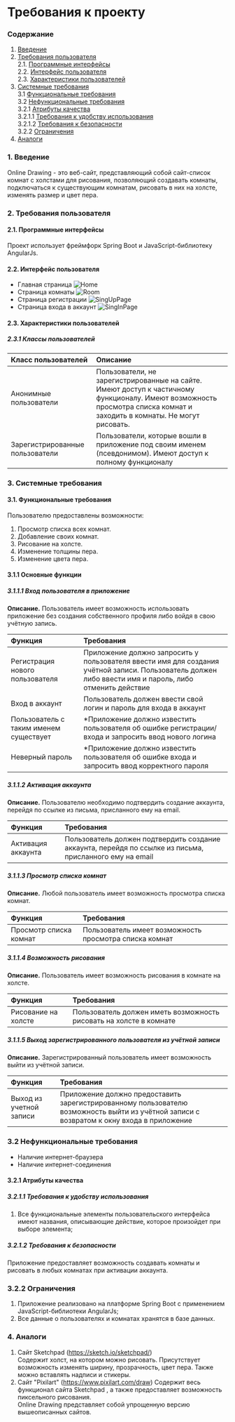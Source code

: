 # Требования к проекту
### Содержание
1. [Введение](#1)
2. [Требования пользователя](#2) <br>
  2.1. [Программные интерфейсы](#2.1) <br>
  2.2. [Интерфейс пользователя](#2.2) <br>
  2.3. [Характеристики пользователей](#2.3) <br>
3. [Системные требования](#3) <br>
  3.1 [Функциональные требования](#3.1) <br>
  3.2 [Нефункциональные требования](#3.2) <br>
    3.2.1 [Атрибуты качества](#3.2.1) <br>
      3.2.1.1 [Требования к удобству использования](#3.2.1.1) <br>
      3.2.1.2 [Требования к безопасности](#3.2.1.2) <br>
    3.2.2 [Ограничения](#3.2.2)
 4. [Аналоги](#4) <br>
  
### 1. Введение <a name="1"></a>
Online Drawing - это веб-сайт, представляющий собой сайт-список комнат с холстами для рисования, позволяющий создавать комнаты, подключаться к существующим комнатам, рисовать в них на холсте, изменять размер и цвет пера.

### 2. Требования пользователя <a name="2"></a>
#### 2.1. Программные интерфейсы <a name="2.1"></a>
Проект использует фреймфорк Spring Boot и JavaScript-библиотеку AngularJs.
#### 2.2. Интерфейс пользователя <a name="2.2"></a>
- Главная страница
  ![Home](https://github.com/VladMakarevich2017/OnlineDrawing/blob/master/Images/home.png)
- Страница комнаты
  ![Room](https://github.com/VladMakarevich2017/OnlineDrawing/blob/master/Images/room.png)
- Страница регистрации
  ![SingUpPage](https://github.com/VladMakarevich2017/OnlineDrawing/blob/master/Images/signup.png)
- Страница входа в аккаунт
  ![SingInPage](https://github.com/VladMakarevich2017/OnlineDrawing/blob/master/Images/signin.png)
  
#### 2.3. Характеристики пользователей <a name="2.3"></a>

##### 2.3.1 Классы пользователей

| Класс пользователей | Описание |
|:---|:---|
| Анонимные пользователи | Пользователи, не зарегистрированные на сайте. Имеют доступ к частичному функционалу. Имеют возможность просмотра списка комнат и заходить в комнаты. Не могут рисовать.|
| Зарегистрированные пользователи | Пользователи, которые вошли в приложение под своим именем (псевдонимом). Имеют доступ к полному функционалу |

### 3. Системные требования <a name="3"></a>
#### 3.1. Функциональные требования <a name="3.1"></a>
Пользователю предоставлены возможности:
  1. Просмотр списка всех комнат.
  2. Добавление своих комнат.
  3. Рисование на холсте.
  4. Изменение толщины пера.
  5. Изменение цвета пера.
  

#### 3.1.1 Основные функции <a name="3.1.1"></a>

##### 3.1.1.1 Вход пользователя в приложение <a name="3.1.1.1"></a>
**Описание.** Пользователь имеет возможность использовать приложение без создания собственного профиля либо войдя в свою учётную запись.

| Функция | Требования | 
|:---|:---|
| Регистрация нового пользователя | Приложение должно запросить у пользователя ввести имя для создания учётной записи. Пользователь должен либо ввести имя и пароль, либо отменить действие |
| Вход в аккаунт | Пользователь должен ввести свой логин и пароль для входа в аккаунт |
| Пользователь с таким именем существует | *Приложение должно известить пользователя об ошибке регистрации/входа и запросить ввод нового логина
| Неверный пароль | *Приложение должно известить пользователя об ошибке входа и запросить ввод корректного пароля 

##### 3.1.1.2 Активация аккаунта <a name="3.1.1.2"></a>
**Описание.** Пользователю необходимо подтвердить создание аккаунта, перейдя по ссылке из письма, присланного ему на email.

| Функция | Требования | 
|:---|:---|
| Активация аккаунта | Пользователь должен подтвердить создание аккаунта, перейдя по ссылке из письма, присланного ему на email |

##### 3.1.1.3 Просмотр списка комнат<a name="3.1.1.4"></a>
**Описание.** Любой пользователь имеет возможность просмотра списка комнат.

| Функция | Требования | 
|:---|:---|
| Просмотр списка комнат| Пользователь имеет возможность просмотра списка комнат| Приложение должно получить список комнат и отобразить его в окне браузера |


##### 3.1.1.4 Возможность рисования<a name="3.1.1.5"></a>
**Описание.** Пользователь имеет возможность рисования в комнате на холсте.

| Функция | Требования | 
|:---|:---|
| Рисование на холсте | Пользователь должен иметь возможность рисовать на холсте в комнате |


##### 3.1.1.5 Выход зарегистрированного пользователя из учётной записи <a name="3.1.1.6"></a>
**Описание.** Зарегистрированный пользователь имеет возможность выйти из учётной записи.

| Функция | Требования | 
|:---|:---|
| Выход из учетной записи | Приложение должно предоставить зарегистрированному пользователю возможность выйти из учётной записи с возвратом к окну входа в приложение |

### 3.2 Нефункциональные требования <a name="3.2"></a>
* Наличие интернет-браузера
* Наличие интернет-соединения

<a name="quality_attributes"/>

#### 3.2.1 Атрибуты качества <a name="3.2.1"></a>

<a name="requirements_for_ease_of_use"/>

##### 3.2.1.1 Требования к удобству использования <a name="3.2.1.1"></a>
1. Все функциональные элементы пользовательского интерфейса имеют названия, описывающие действие, которое произойдет при выборе элемента;

<a name="security_requirements"/>

##### 3.2.1.2 Требования к безопасности <a name="3.2.1.2"></a>
Приложение предоставляет возможность создавать комнаты и рисовать в любых комнатах при активации аккаунта.
### 3.2.2 Ограничения <a name="3.2.2"></a>
1. Приложение реализовано на платформе Spring Boot с применением JavaScript-библиотеки AngularJs;
2. Все данные о пользователях и комнатах хранятся в базе данных.

### 4. Аналоги <a name="4"></a>
  1. Сайт Sketchpad (https://sketch.io/sketchpad/)  
  Содержит холст, на котором можно рисовать. Присутствует возможность изменять ширину, прозрачность, цвет пера. Также можно вставлять надписи и стикеры.
  2. Сайт "Pixilart" (https://www.pixilart.com/draw)
  Содержит весь функционал сайта Sketchpad , а также предоставляет возможность пиксельного рисования. </br>
  Online Drawing представляет собой упрощенную версию вышеописанных сайтов.